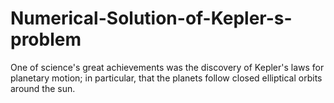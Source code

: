 # Numerical-Solution-of-Kepler-s-problem
One of science's great achievements was the discovery of Kepler's laws for planetary motion; in particular, that the planets follow closed elliptical orbits around the sun.
